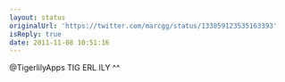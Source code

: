 ```yaml
---
layout: status
originalUrl: 'https://twitter.com/marcgg/status/133859123535163393'
isReply: true
date: 2011-11-08 10:51:16
---
```


@TigerlilyApps TIG  ERL  ILY ^^
